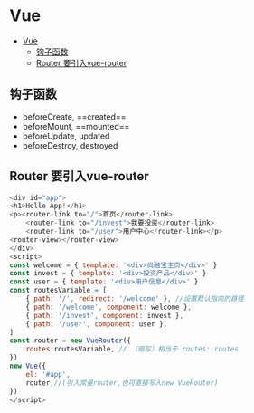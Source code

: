 # Vue

- [Vue](#vue)
  - [钩子函数](#钩子函数)
  - [Router 要引入vue-router](#router-要引入vue-router)

## 钩子函数

- beforeCreate, ==created==
- beforeMount, ==mounted==
- beforeUpdate, updated
- beforeDestroy, destroyed

## Router 要引入vue-router

```js
<div id="app">
<h1>Hello App!</h1>
<p><router-link to="/">首页</router-link>
    <router-link to="/invest">我要投资</router-link>
    <router-link to="/user">用户中心</router-link></p>
<router-view></router-view>
</div>  
<script>
const welcome = { template: '<div>尚融宝主页</div>' }
const invest = { template: '<div>投资产品</div>' }
const user = { template: '<div>用户信息</div>' }
const routesVariable = [
    { path: '/', redirect: '/welcome' }, //设置默认指向的路径
    { path: '/welcome', component: welcome },
    { path: '/invest', component: invest },
    { path: '/user', component: user },
]
const router = new VueRouter({
    routes:routesVariable, // （缩写）相当于 routes: routes
})
new Vue({
    el: '#app',
    router,//(引入常量router,也可直接写入new VueRouter)
})
</script>
```
